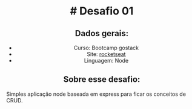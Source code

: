<h1 align="center" style="border:0"># Desafio 01</h1>

<h2 align="center">Dados gerais:</h2>
<ul align="center">
  <li>Curso: Bootcamp gostack</li>
  <li>Site: <a href="https://rocketseat.com.br">rocketseat</a></li>
  <li>Linguagem: Node</li>
</ul>

<h2 align="center">Sobre esse desafio:</h2>
<p>Simples aplicação node baseada em express para ficar os conceitos de CRUD.</p>
